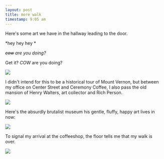 ```yaml
---
layout: post
title: more walk
timestamp: 9:05 am
---
```


Here's some art we have in the hallway leading to the door.

*hey hey hey *

*~~cow~~ are you doing?*

Get it? _COW_ are you doing?

![](https://lh3.googleusercontent.com/yFiNZcA2fRq3rwArbsWHTQVDxuReKEPucJ--K5LC2Yejdwc2Lyp1RlE6UuFGfm3UBuHz3yY-DE_Wk0tyIkvabSGTqdzI6f_ve1YlOc3JYYc3iHWAzwM3uOTLIEhyzkV-zAlOpBhgykbO7AqTNwkxpnOR46iy_1V0gLPsNbiEdYYWo64-V_QwmASF511_PBa1q6bUpet_lpm80oPZxz172Otdz7AXe7hXaLHPexaj3ZtVkx3AjXJOqhqpQoSjuZC0jyDipMAPdeVSGQ1COIULdTweu9MCqCAW8LoVUsBq7VxjQx_vEpKL_B1xAcP6Og9q1ORS8xYigL1VLYHqCbeq33-Q2ZD7T5GNVf6gfRLpBZcYitOnG6Mna5nC2BT4X-4wzVbHQ92ZRsc7Z88-j00Z0VK2PDDLCdOGxMobfZbyhRuZFv8LpdUo9fc2c5jour4tGOZOZqyVAUjopMi3YWOENxHN0joW0ukw1aWl8A6Ks9hdIodkUJ99MdWkbfZDFe8WiceDNFeBiPL5BwZbj10PlJ4feB0eil_tNZrgMVf2AewqwK9X6rb3eHQ1rtfBybBGJIv_2xOSZBDPKalHY1bhEMY5Wv87cR5hYF_orEdfqQyQoBFB5w=w603-h803-no)

I didn't intend for this to be a historical tour of Mount Vernon, but between my office on Center Street and Ceremony Coffee, I also pass the old mansion of Henry Walters, art collector and Rich Person.

![](https://lh3.googleusercontent.com/R9Jr36_2XO8ezt_Iez-SNtPphLqDHBTRCSXFoqbD7dLBLe9me3BbayYXdmjvMV8sQjiQAVmP6IC9GfJcuP7qbqf1g0IsMAjmiyAAwrTG5HHnV1q7pjMc18ijhsKqyGJ5NRlxxyaewU4CgxM6UHwmS8Nf3Z3Ri-liHCplt6dYY1lzYnCz0qkBPS2gCLYBDQHQ33eQCF3knTuAi56iHvXIHrbw6sz2FTnq7DZTxUkk0rPfRECTLnC-E3By3ETbgxsaUeV7hmL4m9ImhRZf0sqxkpMiQ6C5oRD8xVu1hQeAjpJ6NkAv4SYQm7xTS8Itv2dqAUAMY0lcUFqT5YUTjEJL7ekhX138nK-ehIyDBVjWC1WPTSmR9zwlLL-_hRKtA3cEiZITXf4AyOgyN0EWNm1HXmtCawGkAvxaRK8cKGBVMZxny2Afi4k621dQ_UfV-BAxqpuedzKSsw4bwcPmlaI_KeLqpUSN6USXtyz4WcD3KKDRFHyHLZ70NoFTJCUw879pfymFj5bjvtVnN9xMx-mSpJL1vlhoy0NnS0oADtnRc5mvkrpQC-MUa6BzXQFMQfnlsYt9pup_fs-GWtQ6gvCs5C8dMa6iUCOOY6pYbt78K9JQuhJYkg=w603-h803-no)

Here's the absurdly brutalist museum his gentle, fluffy, happy art lives in now:

![](https://lh3.googleusercontent.com/_j3tCHZ_XdIdyZE_zZUKjYe1Hy3EFetF0K6Q4OZSIfI_YYcFRZkNIzpEX1Ikc0rg2dP1xXpAcyGXYGLOu9HrQ2dFdXbDvnu1mLdsD9t-_uBzua3fMx3XHvS8FUzhH8dxlOKCJcmXYH23N2uE-VtfufyzUFpbqKUB01QRlpiWbKcEBhXlgRWJDJhj0_W9PAW_hkofYD4JwigEH44nEA_TiEWj5jeeKUN-BkHXIIs5ql-sOlEf4amapw6o0afU9Ui14ZMpNsj0D4oO8hzVyrY8yuMuoTlUlcECNzhih2Y3E0GVpLkTKNOVNn5VWlPpYejizqVddkx3FCHwpSntirM52TzmCZw5O7lJ_ZxkrIAoJMAMTifCngs_969s5vcbvC8iaoOkrkE7vD8aGfFWbDkA1ihBgk37wsibvXgBBbqSJAwyKQcNB9gFo8tVb3kfmzK2AOzHZyOGIyIVBMIsPqf03RVBhB3_vVv1rOOA5WxXz2UJzyllXx9F2QaioItkc7GGD95cI_i8GCjzHSWyUpgjD9846jgfEQEKT6G5t0NsoxhzFERXyGSBgoZnJl_35kGMF-rH5DcbE5W7blOw7XcW68-QPD4RkVVJe0H4QHFPPKK7nvhZxQ=w603-h803-no)


To signal my arrival at the coffeeshop, the floor tells me that my walk is over.

![](https://lh3.googleusercontent.com/99dQY_QnuVk0Pm4HGXPI27lwpRwCkIFzXkWUtmWGp-_Oq7-1ia_OvSiuysbFWpNlLultgg39EUcCS20DdAKVTY7FJ_7LxXySRugO6OJQv2rGkEeZ2IWYrRP-CuJEbt_7Ppuo_ZEaC4SXaPKL2JvzWYjpfDB2CdQ6i9Eam9qxmPCx1qKJ7tnHAKQ6yrL_XPWQVusLc5NHkFxzPAjNcEDkqRtrDA7M4IDQZtAirdx-gGHucQDfyJL0pQlxr5BicPxv4NIiRBX3GnZ4J2jo322jFYLzRYQkobJJeOVPWTU34cuoxEWa2qj_5CfJNZng_iyvhL-zj5nZyLZ-nRQnZVNg1Zmy37xILUJ8XR6jw1o1Smre8-wvOZfEeoBclcD8icCws05W5ROAUGHr4YHSTaAT5j1ZRLTghqS-bReySKWiXkmZ3mr_bFqlSk95nUUTVlrpNwvCjmbzVbfWMunHmfihrJ3N3AuL8wkDKjGXYWgS5kWIrSabSa3nCNyCklRzzR13fD248JflUtANExa_93PO2y72bHwYfd9mEDFkn44c0ggIoclim5OTvw05-NqRjrznX0SAnGs21zHqJ87X_CpWJI0z1z4-poI_7guTdar2V7sJ3A70MQ=w603-h803-no)
